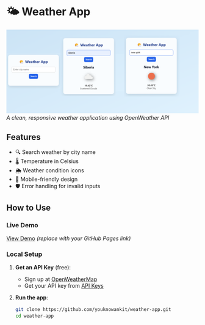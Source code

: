 # 🌤️ Weather App

![Weather App Screenshot](./screenshot.png)  
*A clean, responsive weather application using OpenWeather API*

## Features
- 🔍 Search weather by city name
- 🌡️ Temperature in Celsius
- 🌦️ Weather condition icons
- 📱 Mobile-friendly design
- 🛡️ Error handling for invalid inputs

## How to Use


### Live Demo
[View Demo](https://yourusername.github.io/weather-app) *(replace with your GitHub Pages link)*

### Local Setup
1. **Get an API Key** (free):
   - Sign up at [OpenWeatherMap](https://openweathermap.org/)
   - Get your API key from [API Keys](https://home.openweathermap.org/api_keys)

2. **Run the app**:
   ```bash
   git clone https://github.com/youknowankit/weather-app.git
   cd weather-app